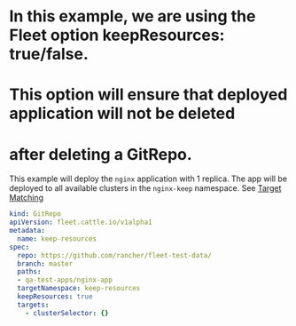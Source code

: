 # In this example, we are using the Fleet option keepResources: true/false.
# This option will ensure that deployed application will not be deleted
# after deleting a GitRepo.

This example will deploy the `nginx` application with 1 replica.
The app will be deployed to all available clusters in the `nginx-keep` namespace.
See [Target Matching](https://fleet.rancher.io/gitrepo-targets#target-matching)

```yaml
kind: GitRepo
apiVersion: fleet.cattle.io/v1alpha1
metadata:
  name: keep-resources
spec:
  repo: https://github.com/rancher/fleet-test-data/
  branch: master
  paths:
  - qa-test-apps/nginx-app
  targetNamespace: keep-resources
  keepResources: true
  targets:
    - clusterSelector: {}
```

